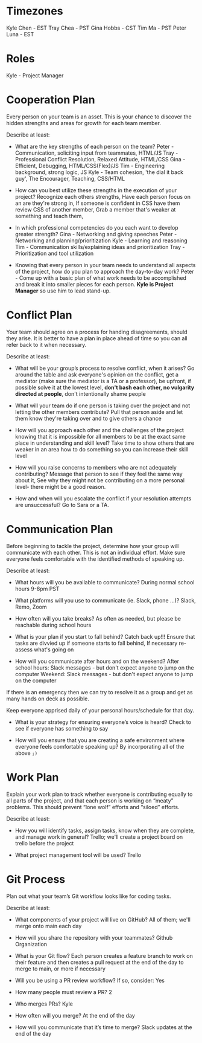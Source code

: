 # Timezones
Kyle Chen - EST
Tray Chea - PST
Gina Hobbs - CST
Tim Ma - PST
Peter Luna - EST

# Roles
Kyle - Project Manager

# Cooperation Plan
Every person on your team is an asset. This is your chance to discover the hidden strengths and areas for growth for each team member.

Describe at least:

* What are the key strengths of each person on the team?
Peter - Communication, soliciting input from teammates, HTML/JS
Tray - Professional Conflict Resolution, Relaxed Attitude, HTML/CSS
Gina - Efficient, Debugging, HTML/CSS(Flex)/JS
Tim - Engineering background, strong logic, JS
Kyle - Team cohesion, 'the dial it back guy', The Encourager, Teaching, CSS/HTML

* How can you best utilize these strengths in the execution of your project?
Recognize each others strengths, Have each person focus on an are they're strong in, If someone is confident in CSS have them review CSS of another member, Grab a member that's weaker at something and teach them,

* In which professional competencies do you each want to develop greater strength?
Gina - Networking and giving speeches
Peter - Networking and planning/prioritization
Kyle - Learning and reasoning
Tim - Communication skills/explaining ideas and prioritization
Tray - Prioritization and tool utilization

* Knowing that every person in your team needs to understand all aspects of the project, how do you plan to approach the day-to-day work?
Peter - Come up with a basic plan of what work needs to be accomplished and break it into smaller pieces for each person.
**Kyle is Project Manager** so use him to lead stand-up.

# Conflict Plan
Your team should agree on a process for handing disagreements, should they arise. It is better to have a plan in place ahead of time so you can all refer back to it when necessary.

Describe at least:

* What will be your group’s process to resolve conflict, when it arises?
Go around the table and ask everyone's opinion on the conflict, get a mediator (make sure the mediator is a TA or a professor), be upfront, if possible solve it at the lowest level, 
**don't bash each other, no vulgarity directed at people**, don't intentionally shame people

* What will your team do if one person is taking over the project and not letting the other members contribute?
Pull that person aside and let them know they're taking over and to give others a chance

* How will you approach each other and the challenges of the project knowing that it is impossible for all members to be at the exact same place in understanding and skill level?
Take time to show others that are weaker in an area how to do something so you can increase their skill level

* How will you raise concerns to members who are not adequately contributing?
Message that person to see if they feel the same way about it, See why they might not be contributing on a more personal level- there might be a good reason.

* How and when will you escalate the conflict if your resolution attempts are unsuccessful?
Go to Sara or a TA.

# Communication Plan
Before beginning to tackle the project, determine how your group will communicate with each other. This is not an individual effort. Make sure everyone feels comfortable with the identified methods of speaking up.

Describe at least:

* What hours will you be available to communicate?
During normal school hours 9-8pm PST

* What platforms will you use to communicate (ie. Slack, phone …)?
Slack, Remo, Zoom

* How often will you take breaks?
As often as needed, but please be reachable during school hours

* What is your plan if you start to fall behind?
Catch back up!!! Ensure that tasks are divvied up if someone starts to fall behind, If necessary re-assess what's going on

* How will you communicate after hours and on the weekend?
After school hours: Slack messages - but don't expect anyone to jump on the computer
Weekend: Slack messages - but don't expect anyone to jump on the computer

If there is an emergency then we can try to resolve it as a group and get as many hands on deck as possible.

Keep everyone apprised daily of your personal hours/schedule for that day.

* What is your strategy for ensuring everyone’s voice is heard?
Check to see if everyone has something to say

* How will you ensure that you are creating a safe environment where everyone feels comfortable speaking up?
By incorporating all of the above `;)`

# Work Plan
Explain your work plan to track whether everyone is contributing equally to all parts of the project, and that each person is working on “meaty” problems. This should prevent “lone wolf” efforts and “siloed” efforts.

Describe at least:

* How you will identify tasks, assign tasks, know when they are complete, and manage work in general?
Trello; we'll create a project board on trello before the project

* What project management tool will be used?
Trello

# Git Process
Plan out what your team’s Git workflow looks like for coding tasks.

Describe at least:

* What components of your project will live on GitHub?
All of them; we'll merge onto main each day

* How will you share the repository with your teammates?
Github Organization

* What is your Git flow?
Each person creates a feature branch to work on their feature and then creates a pull request at the end of the day to merge to main, or more if necessary

* Will you be using a PR review workflow? If so, consider:
Yes

* How many people must review a PR?
2

* Who merges PRs?
Kyle

* How often will you merge?
At the end of the day

* How will you communicate that it’s time to merge?
Slack updates at the end of the day